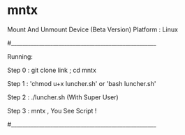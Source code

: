 # mntx

Mount And Unmount Device (Beta Version)
Platform : Linux

#____________________________________________________

Running:

Step 0 : git clone link ; cd mntx

Step 1 : 'chmod u+x luncher.sh' or 'bash luncher.sh'

Step 2 : ./luncher.sh (With Super User)

Step 3 : mntx , You See Script !

#____________________________________________________
